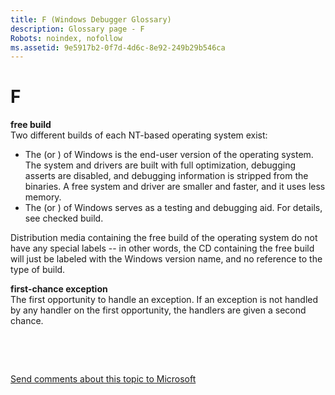 ```yaml
---
title: F (Windows Debugger Glossary)
description: Glossary page - F
Robots: noindex, nofollow
ms.assetid: 9e5917b2-0f7d-4d6c-8e92-249b29b546ca
---
```


# F


<span id="free_build"></span><span id="FREE_BUILD"></span>**free build**  
Two different builds of each NT-based operating system exist:

-   The (or ) of Windows is the end-user version of the operating system. The system and drivers are built with full optimization, debugging asserts are disabled, and debugging information is stripped from the binaries. A free system and driver are smaller and faster, and it uses less memory.
-   The (or ) of Windows serves as a testing and debugging aid. For details, see checked build.

Distribution media containing the free build of the operating system do not have any special labels -- in other words, the CD containing the free build will just be labeled with the Windows version name, and no reference to the type of build.

<span id="first_chance_exception"></span><span id="FIRST_CHANCE_EXCEPTION"></span>**first-chance exception**  
The first opportunity to handle an exception. If an exception is not handled by any handler on the first opportunity, the handlers are given a second chance.

 

 

[Send comments about this topic to Microsoft](mailto:wsddocfb@microsoft.com?subject=Documentation%20feedback%20[debugger\debugger]:%20F%20%20RELEASE:%20%285/15/2017%29&body=%0A%0APRIVACY%20STATEMENT%0A%0AWe%20use%20your%20feedback%20to%20improve%20the%20documentation.%20We%20don't%20use%20your%20email%20address%20for%20any%20other%20purpose,%20and%20we'll%20remove%20your%20email%20address%20from%20our%20system%20after%20the%20issue%20that%20you're%20reporting%20is%20fixed.%20While%20we're%20working%20to%20fix%20this%20issue,%20we%20might%20send%20you%20an%20email%20message%20to%20ask%20for%20more%20info.%20Later,%20we%20might%20also%20send%20you%20an%20email%20message%20to%20let%20you%20know%20that%20we've%20addressed%20your%20feedback.%0A%0AFor%20more%20info%20about%20Microsoft's%20privacy%20policy,%20see%20http://privacy.microsoft.com/default.aspx. "Send comments about this topic to Microsoft")




